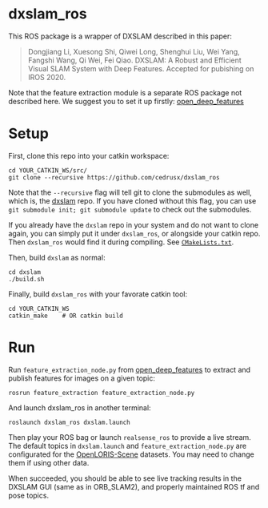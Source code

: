 # dxslam_ros

This ROS package is a wrapper of DXSLAM described in this paper:

> Dongjiang Li, Xuesong Shi, Qiwei Long, Shenghui Liu, Wei Yang, Fangshi Wang, Qi Wei, Fei Qiao. DXSLAM: A Robust and Efficient Visual SLAM System with Deep Features. Accepted for pubishing on IROS 2020.

Note that the feature extraction module is a separate ROS package not described here. We suggest you to set it up firstly:
[open_deep_features](https://github.com/cedrusx/open_deep_features)

# Setup

First, clone this repo into your catkin workspace:
```
cd YOUR_CATKIN_WS/src/
git clone --recursive https://github.com/cedrusx/dxslam_ros
```

Note that the `--recursive` flag will tell git to clone the submodules as well, which is, the [dxslam](https://github.com/cedrusx/dxslam) repo.
If you have cloned without this flag, you can use `git submodule init; git submodule update` to check out the submodules.

If you already have the `dxslam` repo in your system and do not want to clone again, you can simply put it under `dxslam_ros`, or alongside your catkin repo.
Then `dxslam_ros` would find it during compiling. See [`CMakeLists.txt`](https://github.com/cedrusx/dxslam_ros/blob/dxslam/CMakeLists.txt).

Then, build `dxslam` as normal:
```
cd dxslam
./build.sh
```

Finally, build `dxslam_ros` with your favorate catkin tool:
```
cd YOUR_CATKIN_WS
catkin_make    # OR catkin build
```

# Run

Run `feature_extraction_node.py` from [open_deep_features](https://github.com/cedrusx/open_deep_features) to extract and publish features for images on a given topic:
```
rosrun feature_extraction feature_extraction_node.py
```

And launch dxslam_ros in another terminal:
```
roslaunch dxslam_ros dxslam.launch
```

Then play your ROS bag or launch `realsense_ros` to provide a live stream.
The default topics in `dxslam.launch` and `feature_extraction_node.py` are configurated for the [OpenLORIS-Scene](https://lifelong-robotic-vision.github.io/dataset/scene) datasets. You may need to change them if using other data.

When succeeded, you should be able to see live tracking results in the DXSLAM GUI (same as in ORB_SLAM2), and properly maintained ROS tf and pose topics.
